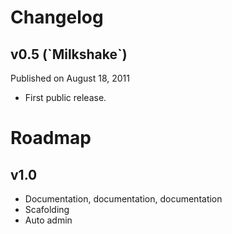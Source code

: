# Changelog

## v0.5 (\`Milkshake\`)
Published on August 18, 2011
-   First public release.


# Roadmap

## v1.0

-   Documentation, documentation, documentation
-   Scafolding
-   Auto admin
